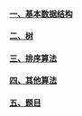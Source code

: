 #### [一、基本数据结构](./docs/Basic.md)

#### [二、树](./docs/Tree.md)

#### [三、排序算法](./docs/Sort.md)

#### [四、其他算法](./docs/Algorithm.md)

#### [五、题目](./docs/question/Index.md)

